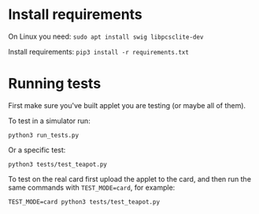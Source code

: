 # Install requirements

On Linux you need: `sudo apt install swig libpcsclite-dev`

Install requirements: `pip3 install -r requirements.txt`

# Running tests

First make sure you've built applet you are testing (or maybe all of them).

To test in a simulator run:

```
python3 run_tests.py
```

Or a specific test:

```
python3 tests/test_teapot.py
```

To test on the real card first upload the applet to the card, and then run the same commands with `TEST_MODE=card`, for example:

```
TEST_MODE=card python3 tests/test_teapot.py
```
